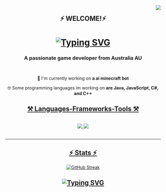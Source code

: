 <img align="right" src="https://visitor-badge.laobi.icu/badge?page_id=notnormal666.notnormal666" />

<h2 align="center">⚡ WELCOME!⚡
 
</h2> 

<h1 align="center">
 <a href="https://git.io/typing-svg"><img src="https://readme-typing-svg.demolab.com?font=Fira+Coda&weight=900&size=26&duration=1000&pause=2000&color=F73522&center=true&vCenter=true&width=500&height=70&lines=Welcome+To+My+GitHub!;My+Name+is+NotNormal!;Ive+Only+Been+Coding+4+years!;But+I+Enjoy+learning+It!;Have+A+Look+Around!" alt="Typing SVG" /></a>

<h3 align ="center"> A passionate game developer from Australia AU</h3>

<br/>

<div align="center">

 🔭 I'm currently working on **a ai minecraft bot**

🤓 Some programming languages im working on **are Java, JavaScript, C#, and C++**

 </div>

<div align="center">
 <a href

<hr/>

<h2 align="center">⚒️ Languages-Frameworks-Tools ⚒️</h2>
<br/>
<div align="center">
    <img src="https://skillicons.dev/icons?i=react,bootstrap,mui,html,css,vscode,github,figma,tailwind,git,r" />
    <img src="https://skillicons.dev/icons?i=nodejs,python,javascript,typescript,express,firebase,mongodb,c,java,nextjs,mysql,flask" /><br>
</div>

<br/>

<hr/>

<h2 align="center">⚡ Stats ⚡</h2>

<a href="https://git.io/streak-stats"><img src="https://streak-stats.demolab.com?user=notnormal666&theme=shadow-red&mode=weekly" alt="GitHub Streak" /></a>

<h2 align="center">
 <a href="https://git.io/typing-svg"><img src="https://readme-typing-svg.demolab.com?font=Fira+Coda&weight=900&size=26&duration=9999&pause=2000&color=F73522&center=true&vCenter=true&repeat=false&width=500&height=70&lines=My+Discord+is+CrayonMuncha" alt="Typing SVG" /></a>
